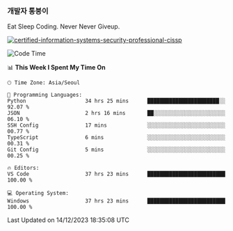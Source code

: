 ### 개발자 통붕이
Eat Sleep Coding.
Never Never Giveup.

[![certified-information-systems-security-professional-cissp](https://user-images.githubusercontent.com/44606727/157613689-acd84ec6-5f8f-4e79-89d9-a8d51f033634.png)](https://www.credly.com/badges/f394a010-85a0-450b-9136-8043af01d71c/public_url)

<!--START_SECTION:waka-->
![Code Time](http://img.shields.io/badge/Code%20Time-2%2C233%20hrs%2029%20mins-blue)

📊 **This Week I Spent My Time On** 

```text
🕑︎ Time Zone: Asia/Seoul

💬 Programming Languages: 
Python                   34 hrs 25 mins      ███████████████████████░░   92.07 % 
JSON                     2 hrs 16 mins       ██░░░░░░░░░░░░░░░░░░░░░░░   06.10 % 
SSH Config               17 mins             ░░░░░░░░░░░░░░░░░░░░░░░░░   00.77 % 
TypeScript               6 mins              ░░░░░░░░░░░░░░░░░░░░░░░░░   00.31 % 
Git Config               5 mins              ░░░░░░░░░░░░░░░░░░░░░░░░░   00.25 % 

🔥 Editors: 
VS Code                  37 hrs 23 mins      █████████████████████████   100.00 % 

💻 Operating System: 
Windows                  37 hrs 23 mins      █████████████████████████   100.00 % 
```


 Last Updated on 14/12/2023 18:35:08 UTC
<!--END_SECTION:waka-->
